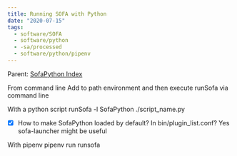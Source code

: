 ```yaml
---
title: Running SOFA with Python
date: "2020-07-15"
tags:
  - software/SOFA
  - software/python
  - -sa/processed
  - software/python/pipenv
---
```


Parent: [SofaPython Index](sofapython-index.md)

From command line
Add to path environment and then execute runSofa via command line

With a python script
runSofa -l SofaPython ./script\_name.py
- [x] How to make SofaPython loaded by default? In bin/plugin\_list.conf? Yes
sofa-launcher might be useful

With pipenv
pipenv run runsofa

